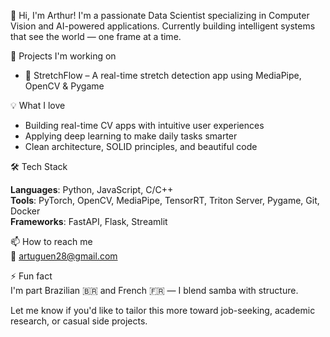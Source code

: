 👋 Hi, I'm Arthur!
I'm a passionate Data Scientist specializing in Computer Vision and AI-powered applications.
Currently building intelligent systems that see the world — one frame at a time.

🔭 Projects I'm working on
- 🧠 StretchFlow – A real-time stretch detection app using MediaPipe, OpenCV & Pygame


💡 What I love

- Building real-time CV apps with intuitive user experiences  
- Applying deep learning to make daily tasks smarter  
- Clean architecture, SOLID principles, and beautiful code  

🛠 Tech Stack

**Languages**: Python, JavaScript, C/C++  
**Tools**: PyTorch, OpenCV, MediaPipe, TensorRT, Triton Server, Pygame, Git, Docker  
**Frameworks**: FastAPI, Flask, Streamlit  

📫 How to reach me  
📧 artuguen28@gmail.com

⚡ Fun fact  
I'm part Brazilian 🇧🇷 and French 🇫🇷 — I blend samba with structure.

Let me know if you'd like to tailor this more toward job-seeking, academic research, or casual side projects.
